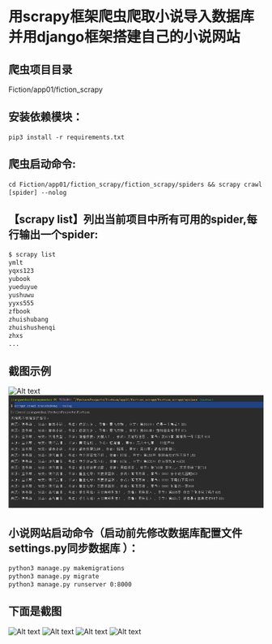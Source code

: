 用scrapy框架爬虫爬取小说导入数据库并用django框架搭建自己的小说网站
==== 

爬虫项目目录
-------  
Fiction/app01/fiction_scrapy

安装依赖模块：
-------  
    pip3 install -r requirements.txt

爬虫启动命令:
-------  
    cd Fiction/app01/fiction_scrapy/fiction_scrapy/spiders && scrapy crawl [spider] --nolog

【scrapy list】列出当前项目中所有可用的spider,每行输出一个spider:
-------   
    $ scrapy list
    ymlt
    yqxs123
    yubook
    yueduyue
    yushuwu
    yyxs555
    zfbook
    zhuishubang
    zhuishushenqi
    zhxs
    ...

截图示例
-------  
![Alt text](1.png)
![Alt text](6.png)

小说网站启动命令（启动前先修改数据库配置文件settings.py同步数据库 ）：
-------  
    python3 manage.py makemigrations
    python3 manage.py migrate
    python3 manage.py runserver 0:8000

下面是截图
-------  
![Alt text](2.png)
![Alt text](3.png)
![Alt text](4.png)
![Alt text](5.png)

